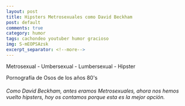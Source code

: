 ```yaml
---
layout: post
title: Hipsters Metrosexuales como David Beckham
post: default
comments: true
category: humor
tags: cachondeo youtuber humor gracioso
img: S-mEOPSAzsk
excerpt_separator: <!--more-->
---
```


Metrosexual - Umbersexual - Lumbersexual - Hipster

Pornografía de Osos de los años 80's

<!--more-->


###### Como David Beckham, antes eramos Metrosexuales, ahora nos hemos vuelto hipsters, hoy os contamos porque esta es la mejor opción.
